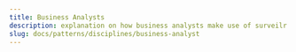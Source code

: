 ```yaml
---
title: Business Analysts
description: explanation on how business analysts make use of surveilr.
slug: docs/patterns/disciplines/business-analyst
---
```

